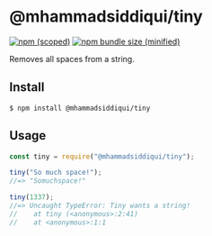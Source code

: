 # @mhammadsiddiqui/tiny

[![npm (scoped)](https://img.shields.io/npm/v/@mhammadsiddiqui/tiny.svg)](https://www.npmjs.com/package/@mhammadsiddiqui/tiny)
[![npm bundle size (minified)](https://img.shields.io/bundlephobia/min/@mhammadsiddiqui/tiny.svg)](https://www.npmjs.com/package/@mhammadsiddiqui/tiny)

Removes all spaces from a string.

## Install

```
$ npm install @mhammadsiddiqui/tiny
```

## Usage

```js
const tiny = require("@mhammadsiddiqui/tiny");

tiny("So much space!");
//=> "Somuchspace!"

tiny(1337);
//=> Uncaught TypeError: Tiny wants a string!
//    at tiny (<anonymous>:2:41)
//    at <anonymous>:1:1
```
